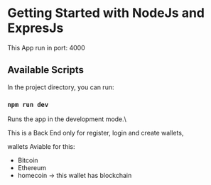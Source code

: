 # Getting Started with NodeJs and ExpresJs

This App run in port: 4000

## Available Scripts

In the project directory, you can run:

### `npm run dev`

Runs the app in the development mode.\

This is a Back End only for register, login and create wallets,

wallets Aviable for this:

- Bitcoin
- Ethereum
- homecoin -> this wallet has blockchain
